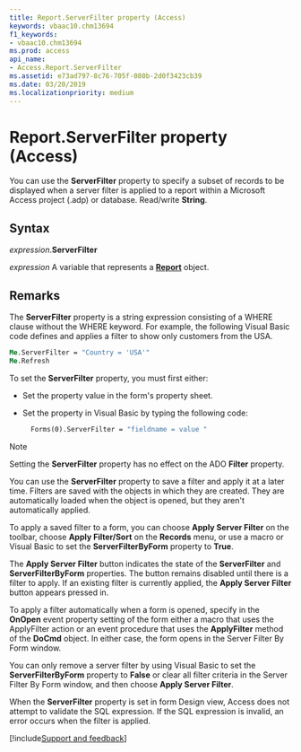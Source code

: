 ```yaml
---
title: Report.ServerFilter property (Access)
keywords: vbaac10.chm13694
f1_keywords:
- vbaac10.chm13694
ms.prod: access
api_name:
- Access.Report.ServerFilter
ms.assetid: e73ad797-8c76-705f-080b-2d0f3423cb39
ms.date: 03/20/2019
ms.localizationpriority: medium
---
```



# Report.ServerFilter property (Access)

You can use the **ServerFilter** property to specify a subset of records to be displayed when a server filter is applied to a report within a Microsoft Access project (.adp) or database. Read/write **String**.


## Syntax

_expression_.**ServerFilter**

_expression_ A variable that represents a **[Report](Access.Report.md)** object.


## Remarks

The **ServerFilter** property is a string expression consisting of a WHERE clause without the WHERE keyword. For example, the following Visual Basic code defines and applies a filter to show only customers from the USA.

```vb
Me.ServerFilter = "Country = 'USA'" 
Me.Refresh
```

To set the **ServerFilter** property, you must first either:

- Set the property value in the form's property sheet.
    
- Set the property in Visual Basic by typing the following code:
    
  ```vb
    Forms(0).ServerFilter = "fieldname = value "
  ```

> [!NOTE] 
> Setting the **ServerFilter** property has no effect on the ADO **Filter** property.

You can use the **ServerFilter** property to save a filter and apply it at a later time. Filters are saved with the objects in which they are created. They are automatically loaded when the object is opened, but they aren't automatically applied.

To apply a saved filter to a form, you can choose **Apply Server Filter** on the toolbar, choose **Apply Filter/Sort** on the **Records** menu, or use a macro or Visual Basic to set the **ServerFilterByForm** property to **True**.

The **Apply Server Filter** button indicates the state of the **ServerFilter** and **ServerFilterByForm** properties. The button remains disabled until there is a filter to apply. If an existing filter is currently applied, the **Apply Server Filter** button appears pressed in.

To apply a filter automatically when a form is opened, specify in the **OnOpen** event property setting of the form either a macro that uses the ApplyFilter action or an event procedure that uses the **ApplyFilter** method of the **DoCmd** object. In either case, the form opens in the Server Filter By Form window.

You can only remove a server filter by using Visual Basic to set the **ServerFilterByForm** property to **False** or clear all filter criteria in the Server Filter By Form window, and then choose **Apply Server Filter**.

When the **ServerFilter** property is set in form Design view, Access does not attempt to validate the SQL expression. If the SQL expression is invalid, an error occurs when the filter is applied.



[!include[Support and feedback](~/includes/feedback-boilerplate.md)]
